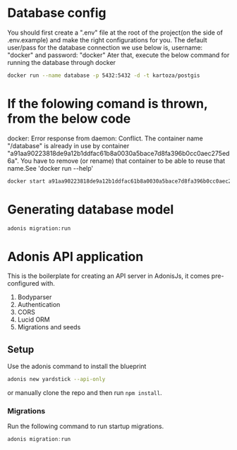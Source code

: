 # Database config

You should first create a ".env" file at the root of the project(on the side of .env.example) and make the right configurations for you. The default user/pass for the database connection we use below is, username: "docker" and password: "docker"
Ater that, execute the below command for running the database through docker

```bash
docker run --name database -p 5432:5432 -d -t kartoza/postgis
```

# If the folowing comand is thrown, from the below code

docker: Error response from daemon: Conflict. The container name "/database" is already in use by container "a91aa90223818de9a12b1ddfac61b8a0030a5bace7d8fa396b0cc0aec275ed6a". You have to remove (or rename) that container to be able to reuse that name.See 'docker run --help'

```bash
docker start a91aa90223818de9a12b1ddfac61b8a0030a5bace7d8fa396b0cc0aec275ed6a
```

# Generating database model

```bash
adonis migration:run
```

# Adonis API application

This is the boilerplate for creating an API server in AdonisJs, it comes pre-configured with.

1. Bodyparser
2. Authentication
3. CORS
4. Lucid ORM
5. Migrations and seeds

## Setup

Use the adonis command to install the blueprint

```bash
adonis new yardstick --api-only
```

or manually clone the repo and then run `npm install`.

### Migrations

Run the following command to run startup migrations.

```js
adonis migration:run
```

